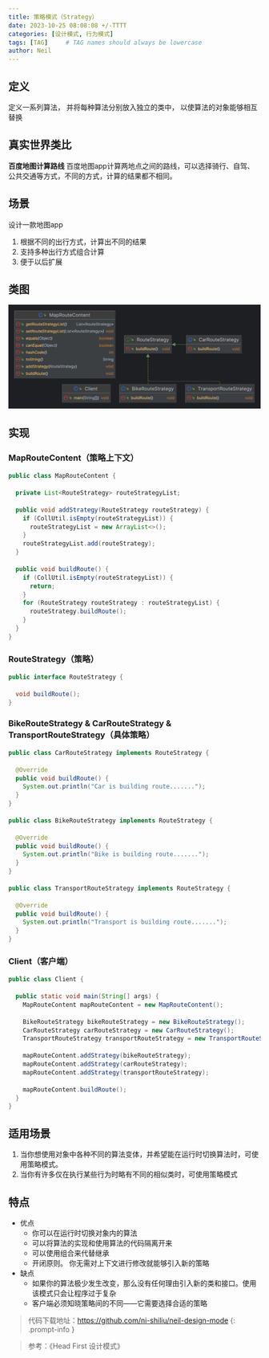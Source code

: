 ```yaml
---
title: 策略模式（Strategy）
date: 2023-10-25 08:08:08 +/-TTTT
categories: [设计模式, 行为模式]
tags: [TAG]     # TAG names should always be lowercase
author: Neil
---
```


## 定义

定义一系列算法， 并将每种算法分别放入独立的类中， 以使算法的对象能够相互替换

## 真实世界类比

**百度地图计算路线**
百度地图app计算两地点之间的路线，可以选择骑行、自驾、公共交通等方式，不同的方式，计算的结果都不相同。


## 场景
设计一款地图app
1. 根据不同的出行方式，计算出不同的结果
2. 支持多种出行方式组合计算
3. 便于以后扩展

## 类图

![类图](../../img/strategy/diagram.png)

## 实现 

### MapRouteContent（策略上下文）

```java
public class MapRouteContent {

  private List<RouteStrategy> routeStrategyList;

  public void addStrategy(RouteStrategy routeStrategy) {
    if (CollUtil.isEmpty(routeStrategyList)) {
      routeStrategyList = new ArrayList<>();
    }
    routeStrategyList.add(routeStrategy);
  }

  public void buildRoute() {
    if (CollUtil.isEmpty(routeStrategyList)) {
      return;
    }
    for (RouteStrategy routeStrategy : routeStrategyList) {
      routeStrategy.buildRoute();
    }
  }
}
```

### RouteStrategy（策略）
 
```java
public interface RouteStrategy {

  void buildRoute();
}
```

### BikeRouteStrategy & CarRouteStrategy & TransportRouteStrategy（具体策略）

```java
public class CarRouteStrategy implements RouteStrategy {

  @Override
  public void buildRoute() {
    System.out.println("Car is building route.......");
  }
}

public class BikeRouteStrategy implements RouteStrategy {

  @Override
  public void buildRoute() {
    System.out.println("Bike is building route.......");
  }
}

public class TransportRouteStrategy implements RouteStrategy {

  @Override
  public void buildRoute() {
    System.out.println("Transport is building route.......");
  }
}
```

### Client（客户端）

```java
public class Client {

  public static void main(String[] args) {
    MapRouteContent mapRouteContent = new MapRouteContent();

    BikeRouteStrategy bikeRouteStrategy = new BikeRouteStrategy();
    CarRouteStrategy carRouteStrategy = new CarRouteStrategy();
    TransportRouteStrategy transportRouteStrategy = new TransportRouteStrategy();

    mapRouteContent.addStrategy(bikeRouteStrategy);
    mapRouteContent.addStrategy(carRouteStrategy);
    mapRouteContent.addStrategy(transportRouteStrategy);

    mapRouteContent.buildRoute();
  }
}
```

## 适用场景

1. 当你想使用对象中各种不同的算法变体，并希望能在运行时切换算法时，可使用策略模式。
2. 当你有许多仅在执行某些行为时略有不同的相似类时，可使用策略模式

## 特点

- 优点
  + 你可以在运行时切换对象内的算法
  + 可以将算法的实现和使用算法的代码隔离开来
  + 可以使用组合来代替继承
  + 开闭原则。 你无需对上下文进行修改就能够引入新的策略
- 缺点
  + 如果你的算法极少发生改变，那么没有任何理由引入新的类和接口。使用该模式只会让程序过于复杂
  + 客户端必须知晓策略间的不同——它需要选择合适的策略

  

> 代码下载地址：<https://github.com/ni-shiliu/neil-design-mode> 
{: .prompt-info }  

> 参考：《Head First 设计模式》
